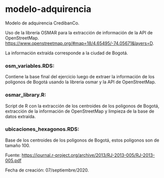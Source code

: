 # modelo-adquirencia


Modelo de adquirencia CredibanCo.


Uso de la librería OSMAR para la extracción de información de la API de OpenStreetMap. https://www.openstreetmap.org/#map=18/4.65495/-74.05671&layers=D.


La información extraída corresponde a la ciudad de Bogotá.


### osm_variables.RDS: 
Contiene la base final del ejercicio luego de extraer la información de los poligonos de Bogotá usando la libreria osmar y la API de OpenStreetMap.


### osmar_library.R: 
Script de R con la extracción de los centroides de los poligonos de Bogotá, extracción de la información de OpenStreetMap y limpieza de la base de datos extraída.


### ubicaciones_hexagonos.RDS: 
Base de los centroides de los poligonos de Bogotá, estos poligonos son de tamaño 100. 


Fuente: https://journal.r-project.org/archive/2013/RJ-2013-005/RJ-2013-005.pdf



Fecha de creación: 07/septiembre/2020.
